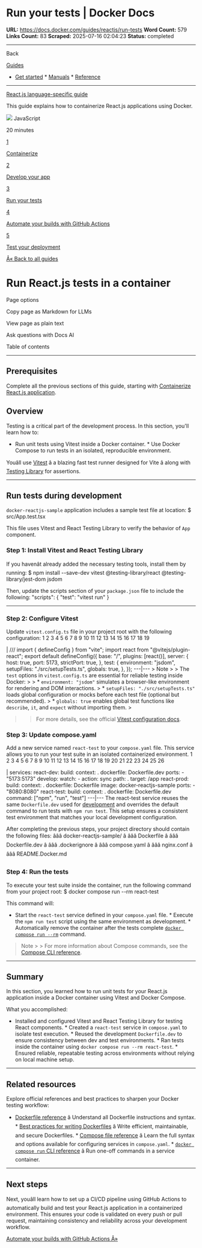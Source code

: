 # Run your tests | Docker Docs

**URL:** https://docs.docker.com/guides/reactjs/run-tests
**Word Count:** 579
**Links Count:** 83
**Scraped:** 2025-07-16 02:04:23
**Status:** completed

---

Back

[Guides](https://docs.docker.com/guides/)

  * [Get started](https://docs.docker.com/get-started/)   * [Manuals](https://docs.docker.com/manuals/)   * [Reference](https://docs.docker.com/reference/)

* * *

[React.js language-specific guide](https://docs.docker.com/guides/reactjs/)

This guide explains how to containerize React.js applications using Docker.

![](https://cdn.jsdelivr.net/gh/devicons/devicon@latest/icons/javascript/javascript-original.svg) JavaScript

20 minutes

[1](https://docs.docker.com/guides/reactjs/containerize/)

[Containerize](https://docs.docker.com/guides/reactjs/containerize/)

[2](https://docs.docker.com/guides/reactjs/develop/)

[Develop your app](https://docs.docker.com/guides/reactjs/develop/)

[3](https://docs.docker.com/guides/reactjs/run-tests/)

[Run your tests](https://docs.docker.com/guides/reactjs/run-tests/)

[4](https://docs.docker.com/guides/reactjs/configure-github-actions/)

[Automate your builds with GitHub Actions](https://docs.docker.com/guides/reactjs/configure-github-actions/)

[5](https://docs.docker.com/guides/reactjs/deploy/)

[Test your deployment](https://docs.docker.com/guides/reactjs/deploy/)

[Â« Back to all guides](https://docs.docker.com/guides/)

# Run React.js tests in a container

Page options

Copy page as Markdown for LLMs

View page as plain text

Ask questions with Docs AI

Table of contents

* * *

## Prerequisites

Complete all the previous sections of this guide, starting with [Containerize React.js application](https://docs.docker.com/guides/reactjs/containerize/).

## Overview

Testing is a critical part of the development process. In this section, you'll learn how to:

  * Run unit tests using Vitest inside a Docker container.   * Use Docker Compose to run tests in an isolated, reproducible environment.

Youâll use [Vitest](https://vitest.dev) â a blazing fast test runner designed for Vite â along with [Testing Library](https://testing-library.com/) for assertions.

* * *

## Run tests during development

`docker-reactjs-sample` application includes a sample test file at location:               $ src/App.test.tsx     

This file uses Vitest and React Testing Library to verify the behavior of `App` component.

### Step 1: Install Vitest and React Testing Library

If you havenât already added the necessary testing tools, install them by running:               $ npm install --save-dev vitest @testing-library/react @testing-library/jest-dom jsdom     

Then, update the scripts section of your `package.json` file to include the following:               "scripts": {       "test": "vitest run"     }

* * *

### Step 2: Configure Vitest

Update `vitest.config.ts` file in your project root with the following configuration:                1      2      3      4      5      6      7      8      9     10     11     12     13     14     15     16     17     18     19     

|                /// <reference types="vitest" />          import { defineConfig } from "vite";     import react from "@vitejs/plugin-react";          export default defineConfig({       base: "/",       plugins: [react()],       server: {         host: true,         port: 5173,         strictPort: true,       },       test: {         environment: "jsdom",         setupFiles: "./src/setupTests.ts",         globals: true,       },     });      ---|---      > Note >  > The `test` options in `vitest.config.ts` are essential for reliable testing inside Docker: >  >   * `environment: "jsdom"` simulates a browser-like environment for rendering and DOM interactions. >   * `setupFiles: "./src/setupTests.ts"` loads global configuration or mocks before each test file \(optional but recommended\). >   * `globals: true` enables global test functions like `describe`, `it`, and `expect` without importing them. > 

>  > For more details, see the official [Vitest configuration docs](https://vitest.dev/config/).

### Step 3: Update compose.yaml

Add a new service named `react-test` to your `compose.yaml` file. This service allows you to run your test suite in an isolated containerized environment.                1      2      3      4      5      6      7      8      9     10     11     12     13     14     15     16     17     18     19     20     21     22     23     24     25     26     

|                services:       react-dev:         build:           context: .           dockerfile: Dockerfile.dev         ports:           - "5173:5173"         develop:           watch:             - action: sync               path: .               target: /app            react-prod:         build:           context: .           dockerfile: Dockerfile         image: docker-reactjs-sample         ports:           - "8080:8080"            react-test:         build:           context: .           dockerfile: Dockerfile.dev         command: ["npm", "run", "test"]      ---|---      The react-test service reuses the same `Dockerfile.dev` used for [development](https://docs.docker.com/guides/reactjs/develop/) and overrides the default command to run tests with `npm run test`. This setup ensures a consistent test environment that matches your local development configuration.

After completing the previous steps, your project directory should contain the following files:               âââ docker-reactjs-sample/     â âââ Dockerfile     â âââ Dockerfile.dev     â âââ .dockerignore     â âââ compose.yaml     â âââ nginx.conf     â âââ README.Docker.md

### Step 4: Run the tests

To execute your test suite inside the container, run the following command from your project root:               $ docker compose run --rm react-test     

This command will:

  * Start the `react-test` service defined in your `compose.yaml` file.   * Execute the `npm run test` script using the same environment as development.   * Automatically remove the container after the tests complete [`docker compose run --rm`](https://docs.docker.com/engine/reference/commandline/compose_run) command.

> Note >  > For more information about Compose commands, see the [Compose CLI reference](https://docs.docker.com/reference/cli/docker/compose/).

* * *

## Summary

In this section, you learned how to run unit tests for your React.js application inside a Docker container using Vitest and Docker Compose.

What you accomplished:

  * Installed and configured Vitest and React Testing Library for testing React components.   * Created a `react-test` service in `compose.yaml` to isolate test execution.   * Reused the development `Dockerfile.dev` to ensure consistency between dev and test environments.   * Ran tests inside the container using `docker compose run --rm react-test`.   * Ensured reliable, repeatable testing across environments without relying on local machine setup.

* * *

## Related resources

Explore official references and best practices to sharpen your Docker testing workflow:

  * [Dockerfile reference](https://docs.docker.com/reference/dockerfile/) â Understand all Dockerfile instructions and syntax.   * [Best practices for writing Dockerfiles](https://docs.docker.com/develop/develop-images/dockerfile_best-practices/) â Write efficient, maintainable, and secure Dockerfiles.   * [Compose file reference](https://docs.docker.com/compose/compose-file/) â Learn the full syntax and options available for configuring services in `compose.yaml`.   * [`docker compose run` CLI reference](https://docs.docker.com/reference/cli/docker/compose/run/) â Run one-off commands in a service container.

* * *

## Next steps

Next, youâll learn how to set up a CI/CD pipeline using GitHub Actions to automatically build and test your React.js application in a containerized environment. This ensures your code is validated on every push or pull request, maintaining consistency and reliability across your development workflow.

[Automate your builds with GitHub Actions Â»](https://docs.docker.com/guides/reactjs/configure-github-actions/)